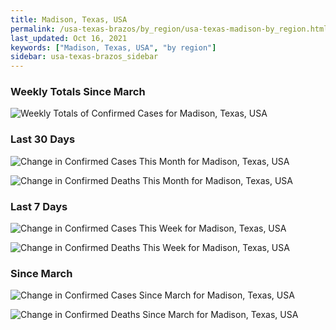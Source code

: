 ```yaml
---
title: Madison, Texas, USA
permalink: /usa-texas-brazos/by_region/usa-texas-madison-by_region.html
last_updated: Oct 16, 2021
keywords: ["Madison, Texas, USA", "by region"]
sidebar: usa-texas-brazos_sidebar
---
```


<h3>Weekly Totals Since March</h3>

![Weekly Totals of Confirmed Cases for Madison, Texas, USA](/covid_tracker/images/graphs/usa-texas-madison-weekly_totals_graph.png)

<h3>Last 30 Days</h3>

![Change in Confirmed Cases This Month for Madison, Texas, USA](/covid_tracker/images/graphs/usa-texas-madison-delta_confirmed-30_days_graph.png)

![Change in Confirmed Deaths This Month for Madison, Texas, USA](/covid_tracker/images/graphs/usa-texas-madison-delta_deaths-30_days_graph.png)

<h3>Last 7 Days</h3>

![Change in Confirmed Cases This Week for Madison, Texas, USA](/covid_tracker/images/graphs/usa-texas-madison-delta_confirmed-7_days_graph.png)

![Change in Confirmed Deaths This Week for Madison, Texas, USA](/covid_tracker/images/graphs/usa-texas-madison-delta_deaths-7_days_graph.png)

<h3>Since March</h3>

![Change in Confirmed Cases Since March for Madison, Texas, USA](/covid_tracker/images/graphs/usa-texas-madison-delta_confirmed-since_march_graph.png)

![Change in Confirmed Deaths Since March for Madison, Texas, USA](/covid_tracker/images/graphs/usa-texas-madison-delta_deaths-since_march_graph.png)
